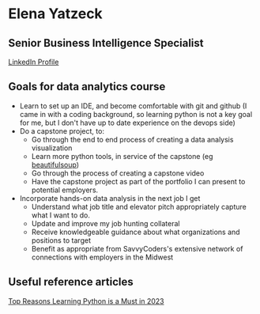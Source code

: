 # Elena Yatzeck

## Senior Business Intelligence Specialist
[LinkedIn Profile](https://www.linkedin.com/in/eyatzeck/)

## Goals for data analytics course
* Learn to set up an IDE, and become comfortable with git and github (I came in with a coding background, so learning python is not a key goal for me, but I don't have up to date experience on the devops side)
* Do a capstone project, to:
  * Go through the end to end process of creating a data analysis visualization
  * Learn more python tools, in service of the capstone (eg [beautifulsoup](https://pypi.org/project/beautifulsoup4/))
  * Go through the process of creating a capstone video
  * Have the capstone project as part of the portfolio I can present to potential employers.
* Incorporate hands-on data analysis in the next job I get
  * Understand what job title and elevator pitch appropriately capture what I want to do.
  * Update and improve my job hunting collateral
  * Receive knowledgeable guidance about what organizations and positions to target
  * Benefit as appropriate from SavvyCoders's extensive network of connections with employers in the Midwest
 
 ## Useful reference articles
[Top Reasons Learning Python is a Must in 2023](https://ai.plainenglish.io/top-5-reasons-learning-python-is-must-in-2023-e93fa2d32f3)

